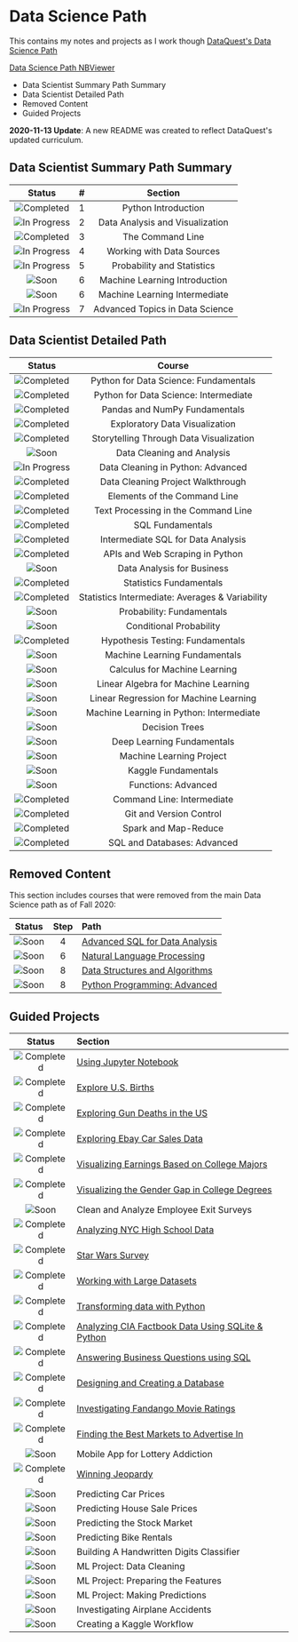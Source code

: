 # Data Science Path

This contains my notes and projects as I work though [DataQuest's Data Science Path](https://www.dataquest.io/path/data-scientist)

[Data Science Path NBViewer](http://nbviewer.jupyter.org/github/johannesgiorgis/dataquest/tree/master/data_science_path/)

- Data Scientist Summary Path Summary
- Data Scientist Detailed Path
- Removed Content
- Guided Projects

**2020-11-13 Update**: A new README was created to reflect DataQuest's updated curriculum.

## Data Scientist Summary Path Summary

|           Status            |   #   |             Section             |
| :-------------------------: | :---: | :-----------------------------: |
|   ![Completed][Completed]   |   1   |       Python Introduction       |
| ![In Progress][In Progress] |   2   | Data Analysis and Visualization |
|   ![Completed][Completed]   |   3   |        The Command Line         |
| ![In Progress][In Progress] |   4   |    Working with Data Sources    |
| ![In Progress][In Progress] |   5   |   Probability and Statistics    |
|        ![Soon][Soon]        |   6   |  Machine Learning Introduction  |
|        ![Soon][Soon]        |   6   |  Machine Learning Intermediate  |
| ![In Progress][In Progress] |   7   | Advanced Topics in Data Science |

## Data Scientist Detailed Path

|           Status            |                     Course                      |
| :-------------------------: | :---------------------------------------------: |
|   ![Completed][Completed]   |      Python for Data Science: Fundamentals      |
|   ![Completed][Completed]   |      Python for Data Science: Intermediate      |
|   ![Completed][Completed]   |          Pandas and NumPy Fundamentals          |
|   ![Completed][Completed]   |         Exploratory Data Visualization          |
|   ![Completed][Completed]   |     Storytelling Through Data Visualization     |
|        ![Soon][Soon]        |           Data Cleaning and Analysis            |
| ![In Progress][In Progress] |        Data Cleaning in Python: Advanced        |
|   ![Completed][Completed]   |        Data Cleaning Project Walkthrough        |
|   ![Completed][Completed]   |          Elements of the Command Line           |
|   ![Completed][Completed]   |       Text Processing in the Command Line       |
|   ![Completed][Completed]   |                SQL Fundamentals                 |
|   ![Completed][Completed]   |       Intermediate SQL for Data Analysis        |
|   ![Completed][Completed]   |         APIs and Web Scraping in Python         |
|        ![Soon][Soon]        |           Data Analysis for Business            |
|   ![Completed][Completed]   |             Statistics Fundamentals             |
|   ![Completed][Completed]   | Statistics Intermediate: Averages & Variability |
|        ![Soon][Soon]        |            Probability: Fundamentals            |
|        ![Soon][Soon]        |             Conditional Probability             |
|   ![Completed][Completed]   |        Hypothesis Testing: Fundamentals         |
|        ![Soon][Soon]        |          Machine Learning Fundamentals          |
|        ![Soon][Soon]        |          Calculus for Machine Learning          |
|        ![Soon][Soon]        |       Linear Algebra for Machine Learning       |
|        ![Soon][Soon]        |     Linear Regression for Machine Learning      |
|        ![Soon][Soon]        |    Machine Learning in Python: Intermediate     |
|        ![Soon][Soon]        |                 Decision Trees                  |
|        ![Soon][Soon]        |           Deep Learning Fundamentals            |
|        ![Soon][Soon]        |            Machine Learning Project             |
|        ![Soon][Soon]        |               Kaggle Fundamentals               |
|        ![Soon][Soon]        |               Functions: Advanced               |
|   ![Completed][Completed]   |           Command Line: Intermediate            |
|   ![Completed][Completed]   |             Git and Version Control             |
|   ![Completed][Completed]   |              Spark and Map-Reduce               |
|   ![Completed][Completed]   |           SQL and Databases: Advanced           |

## Removed Content

This section includes courses that were removed from the main Data Science path as of Fall 2020:

|    Status     | Step  | Path                                                                                         |
| :-----------: | :---: | :------------------------------------------------------------------------------------------- |
| ![Soon][Soon] |   4   | [Advanced SQL for Data Analysis](https://app.dataquest.io/course/sql-databases-advanced)     |
| ![Soon][Soon] |   6   | [Natural Language Processing](https://app.dataquest.io/course/natural-language-processing)   |
| ![Soon][Soon] |   8   | [Data Structures and Algorithms](https://app.dataquest.io/course/data-structures-algorithms) |
| ![Soon][Soon] |   8   | [Python Programming: Advanced](https://app.dataquest.io/course/python-programming-advanced)  |

## Guided Projects

|         Status          | Section                                             |
| :---------------------: | :-------------------------------------------------- |
| ![Completed][Completed] | [Using Jupyter Notebook]                            |
| ![Completed][Completed] | [Explore U.S. Births]                               |
| ![Completed][Completed] | [Exploring Gun Deaths in the US]                    |
| ![Completed][Completed] | [Exploring Ebay Car Sales Data]                     |
| ![Completed][Completed] | [Visualizing Earnings Based on College Majors]      |
| ![Completed][Completed] | [Visualizing the Gender Gap in College Degrees]     |
|      ![Soon][Soon]      | Clean and Analyze Employee Exit Surveys             |
| ![Completed][Completed] | [Analyzing NYC High School Data]                    |
| ![Completed][Completed] | [Star Wars Survey]                                  |
| ![Completed][Completed] | [Working with Large Datasets]                       |
| ![Completed][Completed] | [Transforming data with Python]                     |
| ![Completed][Completed] | [Analyzing CIA Factbook Data Using SQLite & Python] |
| ![Completed][Completed] | [Answering Business Questions using SQL]            |
| ![Completed][Completed] | [Designing and Creating a Database]                 |
| ![Completed][Completed] | [Investigating Fandango Movie Ratings]              |
| ![Completed][Completed] | [Finding the Best Markets to Advertise In]          |
|      ![Soon][Soon]      | Mobile App for Lottery Addiction                    |
| ![Completed][Completed] | [Winning Jeopardy]                                  |
|      ![Soon][Soon]      | Predicting Car Prices                               |
|      ![Soon][Soon]      | Predicting House Sale Prices                        |
|      ![Soon][Soon]      | Predicting the Stock Market                         |
|      ![Soon][Soon]      | Predicting Bike Rentals                             |
|      ![Soon][Soon]      | Building A Handwritten Digits Classifier            |
|      ![Soon][Soon]      | ML Project: Data Cleaning                           |
|      ![Soon][Soon]      | ML Project: Preparing the Features                  |
|      ![Soon][Soon]      | ML Project: Making Predictions                      |
|      ![Soon][Soon]      | Investigating Airplane Accidents                    |
|      ![Soon][Soon]      | Creating a Kaggle Workflow                          |

[//]: # (Reference links to Guided Projects)

[Using Jupyter Notebook]: projects/project01_using_jupyter_notebook/project01_using_jupyter_notebook.ipynb
[Explore U.S. Births]: projects/project02_explore_us_births/project02_explore_us_births.ipynb
[Exploring Gun Deaths in the US]: projects/project03_exploring_gun_deaths_in_the_us/project03_exploring_gun_deaths_in_the_us.ipynb
[Exploring Ebay Car Sales Data]: projects/project04_exploring_ebay_car_sales_data/project04_exploring_ebay_car_sales_data.ipynb
[Visualizing Earnings Based on College Majors]: projects/project05_visualizing_earnings_based_on_college_majors/project05_visualizing_earnings_based_on_college_majors.ipynb
[Visualizing the Gender Gap in College Degrees]: projects/project06_visualizing_the_gender_gap_in_college_degrees/project06_visualizing_the_gender_gap_in_college_degrees.ipynb
[Analyzing NYC High School Data]: projects/project07_analyzing_nyc_high_school_data/project07_analyzing_nyc_high_school_data.ipynb
[Star Wars Survey]: projects/project08_star_wars_survey/project08_star_wars_survey.ipynb
[Working with Large Datasets]: projects/project09_working_with_data_downloads/README.md
[Transforming data with Python]: projects/project10_transforming_data_with_python/README.md
[Analyzing CIA Factbook Data Using SQLite & Python]: projects/project11_analyzing_cia_factbook_data_using_sqlite_and_python/project11_analyzing_cia_factbook_data_using_sqlite_and_python.ipynb
[Answering Business Questions using SQL]: projects/project12_answering_business_questions_using_sql/project12_answering_business_questions_using_sql.ipynb
[Designing and Creating a Database]: projects/project13_designing_and_creating_a_database/project13_designing_and_creating_a_database.ipynb
[Investigating Fandango Movie Ratings]: projects/project14_investigating_fandango_movie_ratings/project14_investigating_fandango_movie_ratings.ipynb
[Finding the Best Markets to Advertise In]: projects/project15_finding_the_best_markets_to_advertise_in/project15_finding_the_best_markets_to_advertise_in.ipynb
[Winning Jeopardy]: projects/project16_winning_jeopardy/project16_winning_jeopardy.ipynb

[//]: # (Status images)

[done]: https://user-images.githubusercontent.com/29199184/32275438-8385f5c0-bf0b-11e7-9406-42265f71e2bd.png "Done"
[Completed]: https://user-images.githubusercontent.com/29199184/32275438-8385f5c0-bf0b-11e7-9406-42265f71e2bd.png "Completed"
[In Progress]: https://user-images.githubusercontent.com/29199184/34462881-7305ddac-ee4d-11e7-9b57-589424820da4.png "In Progress"
[Soon]: https://user-images.githubusercontent.com/29199184/34462916-d5c37bd4-ee4d-11e7-9f4a-d57f2243281b.png "Soon"

